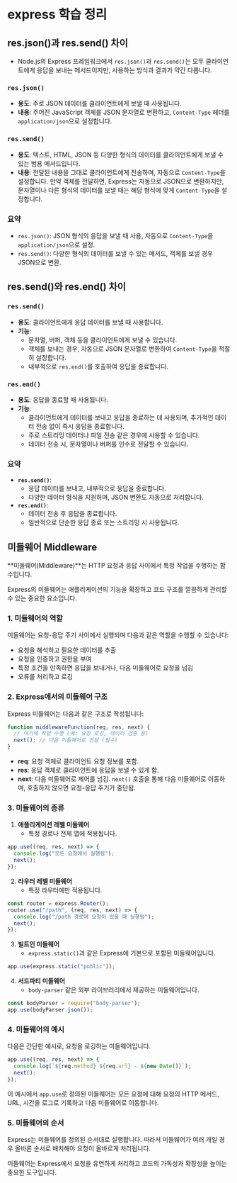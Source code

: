 # express 학습 정리

## res.json()과 res.send() 차이

- Node.js의 Express 프레임워크에서 `res.json()`과 `res.send()`는 모두 클라이언트에게 응답을 보내는 메서드이지만, 사용하는 방식과 결과가 약간 다릅니다.

### `res.json()`

- **용도**: 주로 JSON 데이터를 클라이언트에게 보낼 때 사용됩니다.
- **내용**: 주어진 JavaScript 객체를 JSON 문자열로 변환하고, `Content-Type` 헤더를 `application/json`으로 설정합니다.

### `res.send()`

- **용도**: 텍스트, HTML, JSON 등 다양한 형식의 데이터를 클라이언트에게 보낼 수 있는 범용 메서드입니다.
- **내용**: 전달된 내용을 그대로 클라이언트에게 전송하며, 자동으로 `Content-Type`을 설정합니다. 만약 객체를 전달하면, Express는 자동으로 JSON으로 변환하지만, 문자열이나 다른 형식의 데이터를 보낼 때는 해당 형식에 맞게 `Content-Type`을 설정합니다.

### 요약

- `res.json()`: JSON 형식의 응답을 보낼 때 사용, 자동으로 `Content-Type`을 `application/json`으로 설정.
- `res.send()`: 다양한 형식의 데이터를 보낼 수 있는 메서드, 객체를 보낼 경우 JSON으로 변환.

## res.send()와 res.end() 차이

### `res.send()`

- **용도**: 클라이언트에게 응답 데이터를 보낼 때 사용합니다.
- **기능**:
  - 문자열, 버퍼, 객체 등을 클라이언트에게 보낼 수 있습니다.
  - 객체를 보내는 경우, 자동으로 JSON 문자열로 변환하여 `Content-Type`을 적절히 설정합니다.
  - 내부적으로 `res.end()`를 호출하여 응답을 종료합니다.

### `res.end()`

- **용도**: 응답을 종료할 때 사용됩니다.
- **기능**:
  - 클라이언트에게 데이터를 보내고 응답을 종료하는 데 사용되며, 추가적인 데이터 전송 없이 즉시 응답을 종료합니다.
  - 주로 스트리밍 데이터나 파일 전송 같은 경우에 사용할 수 있습니다.
  - 데이터 전송 시, 문자열이나 버퍼를 인수로 전달할 수 있습니다.

### 요약

- **`res.send()`**:
  - 응답 데이터를 보내고, 내부적으로 응답을 종료합니다.
  - 다양한 데이터 형식을 지원하며, JSON 변환도 자동으로 처리합니다.
- **`res.end()`**:
  - 데이터 전송 후 응답을 종료합니다.
  - 일반적으로 단순한 응답 종료 또는 스트리밍 시 사용됩니다.

## 미들웨어 Middleware

**미들웨어(Middleware)**는 HTTP 요청과 응답 사이에서 특정 작업을 수행하는 함수입니다.

Express의 미들웨어는 애플리케이션의 기능을 확장하고 코드 구조를 깔끔하게 관리할 수 있는 중요한 요소입니다.

### 1. 미들웨어의 역할

미들웨어는 요청-응답 주기 사이에서 실행되며 다음과 같은 역할을 수행할 수 있습니다:

- 요청을 해석하고 필요한 데이터를 추출
- 요청을 인증하고 권한을 부여
- 특정 조건을 만족하면 응답을 보내거나, 다음 미들웨어로 요청을 넘김
- 오류를 처리하고 로깅

### 2. Express에서의 미들웨어 구조

Express 미들웨어는 다음과 같은 구조로 작성됩니다:

```jsx
function middlewareFunction(req, res, next) {
  // 여기에 작업 수행 (예: 요청 로깅, 데이터 검증 등)
  next(); // 다음 미들웨어로 전달 (필수)
}
```

- **req**: 요청 객체로 클라이언트 요청 정보를 포함.
- **res**: 응답 객체로 클라이언트에 응답을 보낼 수 있게 함.
- **next**: 다음 미들웨어로 제어를 넘김. `next()` 호출을 통해 다음 미들웨어로 이동하며, 호출하지 않으면 요청-응답 주기가 중단됨.

### 3. 미들웨어의 종류

1. **애플리케이션 레벨 미들웨어**
   - 특정 경로나 전체 앱에 적용됩니다.

```jsx
app.use((req, res, next) => {
  console.log("모든 요청에서 실행됨");
  next();
});
```

2. **라우터 레벨 미들웨어**
   - 특정 라우터에만 적용됩니다.

```jsx
const router = express.Router();
router.use("/path", (req, res, next) => {
  console.log("/path 경로에 요청이 있을 때 실행됨");
  next();
});
```

3. **빌트인 미들웨어**
   - `express.static()`과 같은 Express에 기본으로 포함된 미들웨어입니다.

```jsx
app.use(express.static("public"));
```

4. **서드파티 미들웨어**
   - `body-parser` 같은 외부 라이브러리에서 제공하는 미들웨어입니다.

```jsx
const bodyParser = require("body-parser");
app.use(bodyParser.json());
```

### 4. 미들웨어의 예시

다음은 간단한 예시로, 요청을 로깅하는 미들웨어입니다.

```jsx
app.use((req, res, next) => {
  console.log(`${req.method} ${req.url} - ${new Date()}`);
  next();
});
```

이 예시에서 `app.use`로 정의된 미들웨어는 모든 요청에 대해 요청의 HTTP 메서드, URL, 시간을 로그로 기록하고 다음 미들웨어로 이동합니다.

### 5. 미들웨어의 순서

Express는 미들웨어를 정의된 순서대로 실행합니다. 따라서 미들웨어가 여러 개일 경우 올바른 순서로 배치해야 요청이 올바르게 처리됩니다.

미들웨어는 Express에서 요청을 유연하게 처리하고 코드의 가독성과 확장성을 높이는 중요한 도구입니다.
